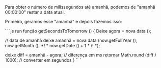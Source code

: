 Para obter o número de milissegundos até amanhã, podemos de "amanhã 00:00:00" restar a data atual.

Primeiro, geramos esse "amanhã" e depois fazemos isso:

`` `js run
função getSecondsToTomorrow () {
Deixe agora = nova data ();

// data de amanhã
deixe amanhã = nova data (now.getFullYear (), now.getMonth (), *! * now.getDate () + 1 * /! *);

deixe diff = amanhã - agora; // diferença em ms
retornar Math.round (diff / 1000); // converter em segundos
}
`` `
